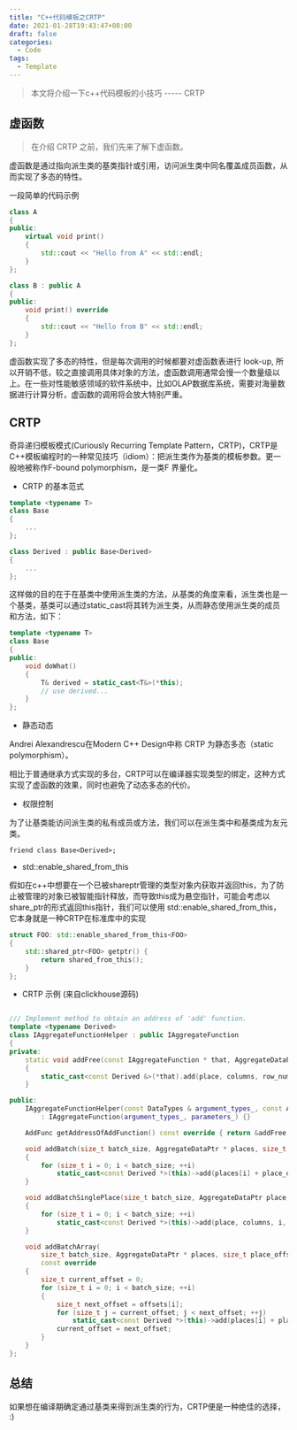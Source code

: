 ```yaml
---
title: "C++代码模板之CRTP"
date: 2021-01-28T19:43:47+08:00
draft: false
categories:
  - Code
tags:
  - Template
---
```


> 本文将介绍一下c++代码模板的小技巧 -----  CRTP


## 虚函数

> 在介绍 CRTP 之前，我们先来了解下虚函数。

虚函数是通过指向派生类的基类指针或引用，访问派生类中同名覆盖成员函数，从而实现了多态的特性。

一段简单的代码示例
```c++
class A
{
public:
	virtual void print()
	{
		std::cout << "Hello from A" << std::endl;
	}
};

class B : public A
{
public:
	void print() override
	{
		std::cout << "Hello from B" << std::endl;
	}
};
```

虚函数实现了多态的特性，但是每次调用的时候都要对虚函数表进行 look-up, 所以开销不低，较之直接调用具体对象的方法，虚函数调用通常会慢一个数量级以上。在一些对性能敏感领域的软件系统中，比如OLAP数据库系统，需要对海量数据进行计算分析，虚函数的调用将会放大特别严重。

## CRTP

奇异递归模板模式(Curiously Recurring Template Pattern，CRTP)，CRTP是C++模板编程时的一种常见技巧（idiom）：把派生类作为基类的模板参数。更一般地被称作F-bound polymorphism，是一类F 界量化。


- CRTP 的基本范式

```c++
template <typename T>
class Base
{
    ...
};

class Derived : public Base<Derived>
{
    ...
};
```

这样做的目的在于在基类中使用派生类的方法，从基类的角度来看，派生类也是一个基类，基类可以通过static_cast将其转为派生类，从而静态使用派生类的成员和方法，如下：

```c++
template <typename T>
class Base
{
public:
    void doWhat()
    {
        T& derived = static_cast<T&>(*this);
        // use derived...
    }
};
```

- 静态动态

Andrei Alexandrescu在Modern C++ Design中称 CRTP 为静态多态（static polymorphism）。

相比于普通继承方式实现的多台，CRTP可以在编译器实现类型的绑定，这种方式实现了虚函数的效果，同时也避免了动态多态的代价。

- 权限控制

为了让基类能访问派生类的私有成员或方法，我们可以在派生类中和基类成为友元类。

```
friend class Base<Derived>;
```

- std::enable_shared_from_this

假如在c++中想要在一个已被shareptr管理的类型对象内获取并返回this，为了防止被管理的对象已被智能指针释放，而导致this成为悬空指针，可能会考虑以share_ptr的形式返回this指针，我们可以使用 std::enable_shared_from_this， 它本身就是一种CRTP在标准库中的实现

```cpp
struct FOO: std::enable_shared_from_this<FOO>
{
    std::shared_ptr<FOO> getptr() {
        return shared_from_this();
    }
};
```


- CRTP 示例 (来自clickhouse源码)

```cpp

/// Implement method to obtain an address of 'add' function.
template <typename Derived>
class IAggregateFunctionHelper : public IAggregateFunction
{
private:
    static void addFree(const IAggregateFunction * that, AggregateDataPtr place, const IColumn ** columns, size_t row_num, Arena * arena)
    {
        static_cast<const Derived &>(*that).add(place, columns, row_num, arena);
    }

public:
    IAggregateFunctionHelper(const DataTypes & argument_types_, const Array & parameters_)
        : IAggregateFunction(argument_types_, parameters_) {}

    AddFunc getAddressOfAddFunction() const override { return &addFree; }

    void addBatch(size_t batch_size, AggregateDataPtr * places, size_t place_offset, const IColumn ** columns, Arena * arena) const override
    {
        for (size_t i = 0; i < batch_size; ++i)
            static_cast<const Derived *>(this)->add(places[i] + place_offset, columns, i, arena);
    }

    void addBatchSinglePlace(size_t batch_size, AggregateDataPtr place, const IColumn ** columns, Arena * arena) const override
    {
        for (size_t i = 0; i < batch_size; ++i)
            static_cast<const Derived *>(this)->add(place, columns, i, arena);
    }

    void addBatchArray(
        size_t batch_size, AggregateDataPtr * places, size_t place_offset, const IColumn ** columns, const UInt64 * offsets, Arena * arena)
        const override
    {
        size_t current_offset = 0;
        for (size_t i = 0; i < batch_size; ++i)
        {
            size_t next_offset = offsets[i];
            for (size_t j = current_offset; j < next_offset; ++j)
                static_cast<const Derived *>(this)->add(places[i] + place_offset, columns, j, arena);
            current_offset = next_offset;
        }
    }
};

```

## 总结

如果想在编译期确定通过基类来得到派生类的行为，CRTP便是一种绝佳的选择， :)

